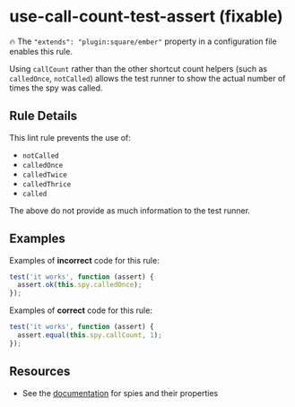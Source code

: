 # use-call-count-test-assert (fixable)

:fire: The `"extends": "plugin:square/ember"` property in a configuration file enables this rule.

Using `callCount` rather than the other shortcut count helpers (such as `calledOnce`, `notCalled`) allows the test runner to show the actual number of times the spy was called.

## Rule Details

This lint rule prevents the use of:

* `notCalled`
* `calledOnce`
* `calledTwice`
* `calledThrice`
* `called`

The above do not provide as much information to the test runner.

## Examples

Examples of **incorrect** code for this rule:

```js
test('it works', function (assert) {
  assert.ok(this.spy.calledOnce);
});
```

Examples of **correct** code for this rule:

```js
test('it works', function (assert) {
  assert.equal(this.spy.callCount, 1);
});
```

## Resources

* See the [documentation](https://sinonjs.org/releases/latest/spies/) for spies and their properties
